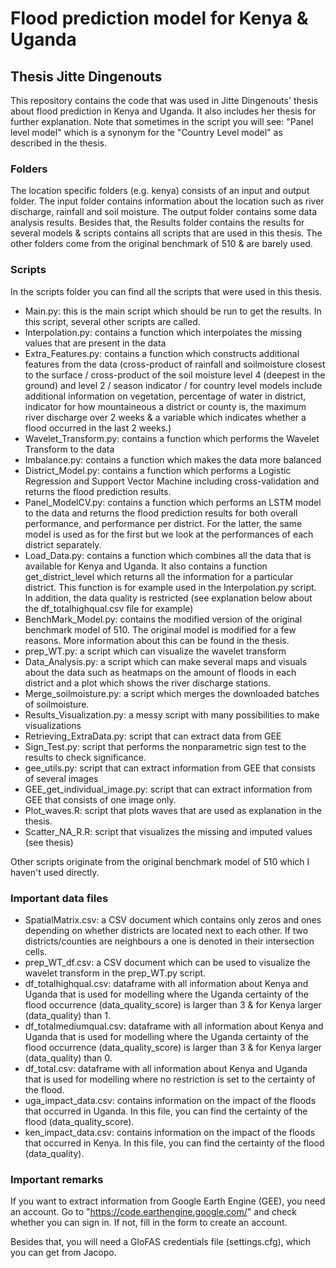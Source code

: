 # Flood prediction model for Kenya & Uganda 
## Thesis Jitte Dingenouts

This repository contains the code that was used in Jitte Dingenouts' thesis about flood prediction in Kenya and Uganda. It also includes her thesis for further explanation. Note that sometimes in the script you will see: "Panel level model" which is a synonym for the "Country Level model" as described in the thesis.

### Folders
The location specific folders (e.g. kenya) consists of an input and output folder. The input folder contains information about the location such as river discharge, rainfall and soil moisture. The output folder contains some data analysis results. Besides that, the Results folder contains the results for several models & scripts contains all scripts that are used in this thesis. The other folders come from the original benchmark of 510 & are barely used.

### Scripts
In the scripts folder you can find all the scripts that were used in this thesis. 
- Main.py: this is the main script which should be run to get the results. In this script, several other scripts are called.
- Interpolation.py: contains a function which interpolates the missing values that are present in the data
- Extra_Features.py: contains a function which constructs additional features from the data (cross-product of rainfall and soilmoisture closest to the surface / cross-product of the soil moisture level 4 (deepest in the ground) and level 2 / season indicator / for country level models include additional information on vegetation, percentage of water in district, indicator for how mountaineous a district or county is, the maximum river discharge over 2 weeks & a variable which indicates whether a flood occurred in the last 2 weeks.)
- Wavelet_Transform.py: contains a function which performs the Wavelet Transform to the data
- Imbalance.py: contains a function which makes the data more balanced
- District_Model.py: contains a function which performs a Logistic Regression and Support Vector Machine including cross-validation and returns the flood prediction results.
- Panel_ModelCV.py: contains a function which performs an LSTM model to the data and returns the flood prediction results for both overall performance, and performance per district. For the latter, the same model is used as for the first but we look at the performances of each district separately.
- Load_Data.py: contains a function which combines all the data that is available for Kenya and Uganda. It also contains a function get_district_level which returns all the information for a particular district. This function is for example used in the Interpolation.py script. In addition, the data quality is restricted (see explanation below about the df_totalhighqual.csv file for example) 
- BenchMark_Model.py: contains the modified version of the original benchmark model of 510. The original model is modified for a few reasons. More information about this can be found in the thesis.
- prep_WT.py: a script which can visualize the wavelet transform
- Data_Analysis.py: a script which can make several maps and visuals about the data such as heatmaps on the amount of floods in each district and a plot which shows the river discharge stations.
- Merge_soilmoisture.py: a script which merges the downloaded batches of soilmoisture.
- Results_Visualization.py: a messy script with many possibilities to make visualizations
- Retrieving_ExtraData.py: script that can extract data from GEE
- Sign_Test.py: script that performs the nonparametric sign test to the results to check significance. 
- gee_utils.py: script that can extract information from GEE that consists of several images
- GEE_get_individual_image.py: script that can extract information from GEE that consists of one image only.
- Plot_waves.R: script that plots waves that are used as explanation in the thesis.
- Scatter_NA_R.R: script that visualizes the missing and imputed values (see thesis)

Other scripts originate from the original benchmark model of 510 which I haven't used directly.


### Important data files
- SpatialMatrix.csv: a CSV document which contains only zeros and ones depending on whether districts are located next to each other. If two districts/counties are neighbours a one is denoted in their intersection cells.
- prep_WT_df.csv: a CSV document which can be used to visualize the wavelet transform in the prep_WT.py script.
- df_totalhighqual.csv: dataframe with all information about Kenya and Uganda that is used for modelling where the Uganda certainty of the flood occurrence (data_quality_score) is larger than 3 & for Kenya larger (data_quality) than 1.
- df_totalmediumqual.csv: dataframe with all information about Kenya and Uganda that is used for modelling where the Uganda certainty of the flood occurrence (data_quality_score) is larger than 3 & for Kenya larger (data_quality) than 0.
- df_total.csv: dataframe with all information about Kenya and Uganda that is used for modelling where no restriction is set to the certainty of the flood.
- uga_impact_data.csv: contains information on the impact of the floods that occurred in Uganda. In this file, you can find the certainty of the flood (data_quality_score).
- ken_impact_data.csv: contains information on the impact of the floods that occurred in Kenya. In this file, you can find the certainty of the flood (data_quality).

### Important remarks
If you want to extract information from Google Earth Engine (GEE), you need an account. 
Go to "https://code.earthengine.google.com/" and check whether you can sign in. If not, fill in the form to create an account. 

Besides that, you will need a GloFAS credentials file (settings.cfg), which you can get from Jacopo. 
